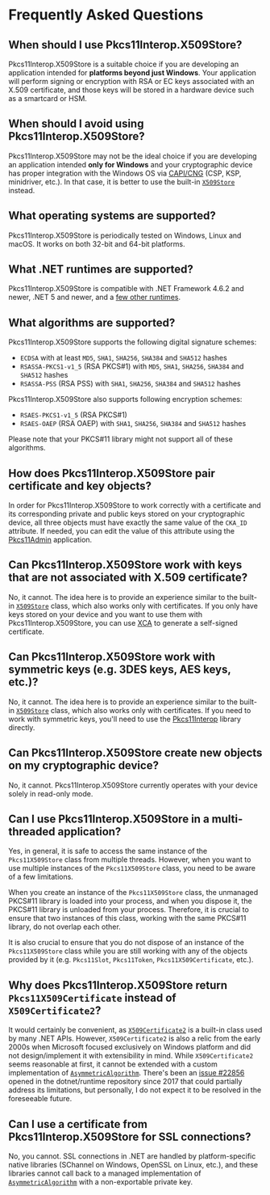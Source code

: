 # Frequently Asked Questions

## When should I use Pkcs11Interop.X509Store?

Pkcs11Interop.X509Store is a suitable choice if you are developing an application intended for **platforms beyond just Windows**. Your application will perform signing or encryption with RSA or EC keys associated with an X.509 certificate, and those keys will be stored in a hardware device such as a smartcard or HSM.

## When should I avoid using Pkcs11Interop.X509Store?

Pkcs11Interop.X509Store may not be the ideal choice if you are developing an application intended **only for Windows** and your cryptographic device has proper integration with the Windows OS via [CAPI/CNG](https://en.wikipedia.org/wiki/Microsoft_CryptoAPI) (CSP, KSP, minidriver, etc.). In that case, it is better to use the built-in [`X509Store`](https://learn.microsoft.com/en-us/dotnet/api/system.security.cryptography.x509certificates.x509store) instead.

## What operating systems are supported?

Pkcs11Interop.X509Store is periodically tested on Windows, Linux and macOS. It works on both 32-bit and 64-bit platforms.

## What .NET runtimes are supported?

Pkcs11Interop.X509Store is compatible with .NET Framework 4.6.2 and newer, .NET 5 and newer, and a [few other runtimes](https://www.nuget.org/packages/Pkcs11Interop.X509Store#supportedframeworks-body-tab).

## What algorithms are supported?

Pkcs11Interop.X509Store supports the following digital signature schemes:
  - `ECDSA` with at least `MD5`, `SHA1`, `SHA256`, `SHA384` and `SHA512` hashes
  - `RSASSA-PKCS1-v1_5` (RSA PKCS#1) with `MD5`, `SHA1`, `SHA256`, `SHA384` and `SHA512` hashes
  - `RSASSA-PSS` (RSA PSS) with `SHA1`, `SHA256`, `SHA384` and `SHA512` hashes

Pkcs11Interop.X509Store also supports following encryption schemes:
  - `RSAES-PKCS1-v1_5` (RSA PKCS#1)
  - `RSAES-OAEP` (RSA OAEP) with `SHA1`, `SHA256`, `SHA384` and `SHA512` hashes

Please note that your PKCS#11 library might not support all of these algorithms.

## How does Pkcs11Interop.X509Store pair certificate and key objects?

In order for Pkcs11Interop.X509Store to work correctly with a certificate and its corresponding private and public keys stored on your cryptographic device, all three objects must have exactly the same value of the `CKA_ID` attribute. If needed, you can edit the value of this attribute using the [Pkcs11Admin](https://www.pkcs11admin.net) application.

## Can Pkcs11Interop.X509Store work with keys that are not associated with X.509 certificate?

No, it cannot. The idea here is to provide an experience similar to the built-in [`X509Store`](https://learn.microsoft.com/en-us/dotnet/api/system.security.cryptography.x509certificates.x509store) class, which also works only with certificates. If you only have keys stored on your device and you want to use them with Pkcs11Interop.X509Store, you can use [XCA](https://hohnstaedt.de/xca/) to generate a self-signed certificate.

## Can Pkcs11Interop.X509Store work with symmetric keys (e.g. 3DES keys, AES keys, etc.)?

No, it cannot. The idea here is to provide an experience similar to the built-in [`X509Store`](https://learn.microsoft.com/en-us/dotnet/api/system.security.cryptography.x509certificates.x509store) class, which also works only with certificates. If you need to work with symmetric keys, you'll need to use the [Pkcs11Interop](https://github.com/Pkcs11Interop/Pkcs11Interop) library directly.

## Can Pkcs11Interop.X509Store create new objects on my cryptographic device?

No, it cannot. Pkcs11Interop.X509Store currently operates with your device solely in read-only mode.

## Can I use Pkcs11Interop.X509Store in a multi-threaded application?

Yes, in general, it is safe to access the same instance of the `Pkcs11X509Store` class from multiple threads. However, when you want to use multiple instances of the `Pkcs11X509Store` class, you need to be aware of a few limitations.

When you create an instance of the `Pkcs11X509Store` class, the unmanaged PKCS#11 library is loaded into your process, and when you dispose it, the PKCS#11 library is unloaded from your process. Therefore, it is crucial to ensure that two instances of this class, working with the same PKCS#11 library, do not overlap each other.

It is also crucial to ensure that you do not dispose of an instance of the `Pkcs11X509Store` class while you are still working with any of the objects provided by it (e.g. `Pkcs11Slot`, `Pkcs11Token`, `Pkcs11X509Certificate`, etc.).

## Why does Pkcs11Interop.X509Store return `Pkcs11X509Certificate` instead of `X509Certificate2`?

It would certainly be convenient, as [`X509Certificate2`](https://learn.microsoft.com/en-us/dotnet/api/system.security.cryptography.x509certificates.x509certificate2) is a built-in class used by many .NET APIs. However, `X509Certificate2` is also a relic from the early 2000s when Microsoft focused exclusively on Windows platform and did not design/implement it with extensibility in mind. While `X509Certificate2` seems reasonable at first, it cannot be extended with a custom implementation of [`AsymmetricAlgorithm`](https://learn.microsoft.com/en-us/dotnet/api/system.security.cryptography.asymmetricalgorithm). There's been an [issue #22856](https://github.com/dotnet/runtime/issues/22856) opened in the dotnet/runtime repository since 2017 that could partially address its limitations, but personally, I do not expect it to be resolved in the foreseeable future.

## Can I use a certificate from Pkcs11Interop.X509Store for SSL connections?

No, you cannot. SSL connections in .NET are handled by platform-specific native libraries (SChannel on Windows, OpenSSL on Linux, etc.), and these libraries cannot call back to a managed implementation of [`AsymmetricAlgorithm`](https://learn.microsoft.com/en-us/dotnet/api/system.security.cryptography.asymmetricalgorithm) with a non-exportable private key.